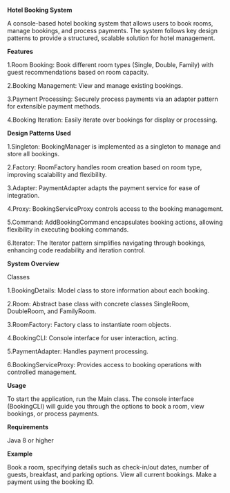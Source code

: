**Hotel Booking System**

A console-based hotel booking system that allows users to book rooms, manage bookings, and process payments. The system follows key design patterns to provide a structured, scalable solution for hotel management.

**Features**

1.Room Booking: 
Book different room types (Single, Double, Family) with guest recommendations based on room capacity.

2.Booking Management:
View and manage existing bookings.

3.Payment Processing:
Securely process payments via an adapter pattern for extensible payment methods.

4.Booking Iteration: 
Easily iterate over bookings for display or processing.

**Design Patterns Used**

1.Singleton: 
BookingManager is implemented as a singleton to manage and store all bookings.

2.Factory: 
RoomFactory handles room creation based on room type, improving scalability and flexibility.

3.Adapter: 
PaymentAdapter adapts the payment service for ease of integration.

4.Proxy: 
BookingServiceProxy controls access to the booking management.

5.Command: 
AddBookingCommand encapsulates booking actions, allowing flexibility in executing booking commands.

6.Iterator: 
The Iterator pattern simplifies navigating through bookings, enhancing code readability and iteration control.

**System Overview**

Classes

1.BookingDetails: 
Model class to store information about each booking.

2.Room: 
Abstract base class with concrete classes SingleRoom, DoubleRoom, and FamilyRoom.

3.RoomFactory: 
Factory class to instantiate room objects.

4.BookingCLI: 
Console interface for user interaction, acting.

5.PaymentAdapter: 
Handles payment processing.

6.BookingServiceProxy: 
Provides access to booking operations with controlled management.

**Usage**

To start the application, run the Main class. The console interface (BookingCLI) will guide you through the options to book a room, view bookings, or process payments.

**Requirements**

Java 8 or higher

**Example**

Book a room, specifying details such as check-in/out dates, number of guests, breakfast, and parking options.
View all current bookings.
Make a payment using the booking ID.

